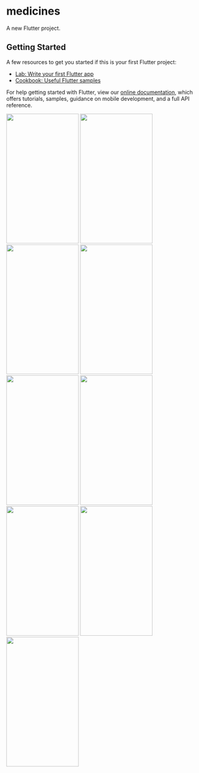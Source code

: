 # medicines

A new Flutter project.

## Getting Started

A few resources to get you started if this is your first Flutter project:

- [Lab: Write your first Flutter app](https://flutter.dev/docs/get-started/codelab)
- [Cookbook: Useful Flutter samples](https://flutter.dev/docs/cookbook)

For help getting started with Flutter, view our
[online documentation](https://flutter.dev/docs), which offers tutorials,
samples, guidance on mobile development, and a full API reference.

<img src="https://user-images.githubusercontent.com/73049188/202450525-66afcfb2-dc8e-4834-b352-504fc3ce456c.jpg" width="190" height="340"/>
<img src="https://user-images.githubusercontent.com/73049188/202450525-66afcfb2-dc8e-4834-b352-504fc3ce456c.jpg" width="190" height="340"/>
<img src="https://user-images.githubusercontent.com/73049188/202453895-90d1a3ab-3ca5-4599-971c-b2aa1bfd0ee5.jpg" width="190" height="340"/>
<img src="https://user-images.githubusercontent.com/73049188/202454604-6141331e-348e-4860-8245-b2f402436f98.jpg" width="190" height="340"/>
<img src="https://user-images.githubusercontent.com/73049188/202450567-9e257999-8bd7-407a-9348-3efd74d77aa2.jpg" width="190" height="340"/>
<img src="https://user-images.githubusercontent.com/73049188/202450589-9f67c586-7c56-46ab-bc40-e7eb39c275e0.jpg" width="190" height="340"/>
<img src="https://user-images.githubusercontent.com/73049188/202450629-5388e11d-558d-4a4c-bb43-0ef19eb2644d.jpg" width="190" height="340"/>
<img src="https://user-images.githubusercontent.com/73049188/202450732-a02357bd-2470-45b2-bb8e-76d50f9534a9.jpg" width="190" height="340"/>
<img src="https://user-images.githubusercontent.com/73049188/202450690-ead13a34-f244-48cf-b9bf-909ac38a7c74.jpg" width="190" height="340"/>

